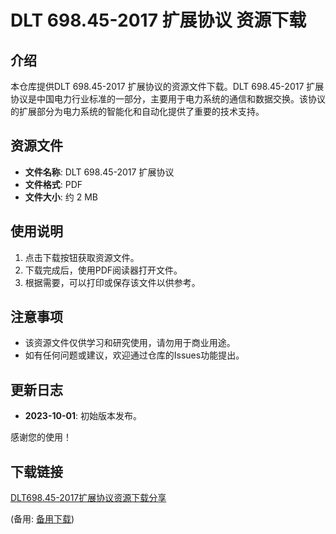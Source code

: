 # DLT 698.45-2017 扩展协议 资源下载

## 介绍

本仓库提供DLT 698.45-2017 扩展协议的资源文件下载。DLT 698.45-2017 扩展协议是中国电力行业标准的一部分，主要用于电力系统的通信和数据交换。该协议的扩展部分为电力系统的智能化和自动化提供了重要的技术支持。

## 资源文件

- **文件名称**: DLT 698.45-2017 扩展协议
- **文件格式**: PDF
- **文件大小**: 约 2 MB

## 使用说明

1. 点击下载按钮获取资源文件。
2. 下载完成后，使用PDF阅读器打开文件。
3. 根据需要，可以打印或保存该文件以供参考。

## 注意事项

- 该资源文件仅供学习和研究使用，请勿用于商业用途。
- 如有任何问题或建议，欢迎通过仓库的Issues功能提出。

## 更新日志

- **2023-10-01**: 初始版本发布。

感谢您的使用！

## 下载链接
[DLT698.45-2017扩展协议资源下载分享](https://pan.quark.cn/s/678d1c69d1e4) 

(备用: [备用下载](https://pan.baidu.com/s/1O3Q9lPvhZqg90LWAZnuK3g?pwd=1234))
